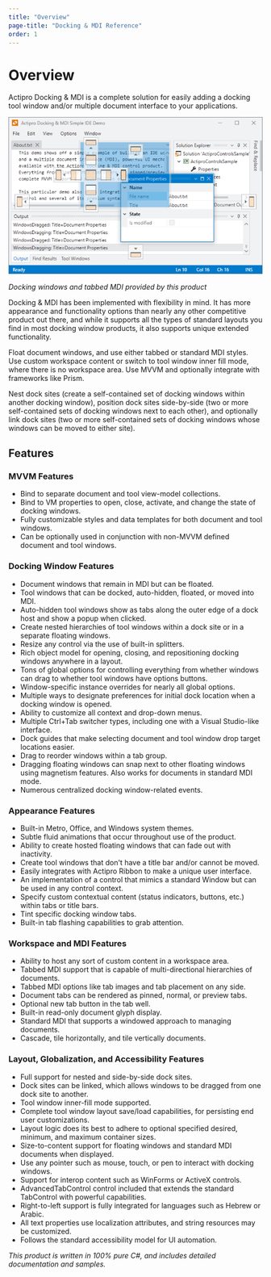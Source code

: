 ```yaml
---
title: "Overview"
page-title: "Docking & MDI Reference"
order: 1
---
```

# Overview

Actipro Docking & MDI is a complete solution for easily adding a docking tool window and/or multiple document interface to your applications.

![Screenshot](images/docking.png)

*Docking windows and tabbed MDI provided by this product*

Docking & MDI has been implemented with flexibility in mind.  It has more appearance and functionality options than nearly any other competitive product out there, and while it supports all the types of standard layouts you find in most docking window products, it also supports unique extended functionality.

Float document windows, and use either tabbed or standard MDI styles.  Use custom workspace content or switch to tool window inner fill mode, where there is no workspace area.  Use MVVM and optionally integrate with frameworks like Prism.

Nest dock sites (create a self-contained set of docking windows within another docking window), position dock sites side-by-side (two or more self-contained sets of docking windows next to each other), and optionally link dock sites (two or more self-contained sets of docking windows whose windows can be moved to either site).

## Features

### MVVM Features

- Bind to separate document and tool view-model collections.
- Bind to VM properties to open, close, activate, and change the state of docking windows.
- Fully customizable styles and data templates for both document and tool windows.
- Can be optionally used in conjunction with non-MVVM defined document and tool windows.

### Docking Window Features

- Document windows that remain in MDI but can be floated.
- Tool windows that can be docked, auto-hidden, floated, or moved into MDI.
- Auto-hidden tool windows show as tabs along the outer edge of a dock host and show a popup when clicked.
- Create nested hierarchies of tool windows within a dock site or in a separate floating windows.
- Resize any control via the use of built-in splitters.
- Rich object model for opening, closing, and repositioning docking windows anywhere in a layout.
- Tons of global options for controlling everything from whether windows can drag to whether tool windows have options buttons.
- Window-specific instance overrides for nearly all global options.
- Multiple ways to designate preferences for initial dock location when a docking window is opened.
- Ability to customize all context and drop-down menus.
- Multiple Ctrl+Tab switcher types, including one with a Visual Studio-like interface.
- Dock guides that make selecting document and tool window drop target locations easier.
- Drag to reorder windows within a tab group.
- Dragging floating windows can snap next to other floating windows using magnetism features. Also works for documents in standard MDI mode.
- Numerous centralized docking window-related events.

### Appearance Features

- Built-in Metro, Office, and Windows system themes.
- Subtle fluid animations that occur throughout use of the product.
- Ability to create hosted floating windows that can fade out with inactivity.
- Create tool windows that don't have a title bar and/or cannot be moved.
- Easily integrates with Actipro Ribbon to make a unique user interface.
- An implementation of a control that mimics a standard Window but can be used in any control context.
- Specify custom contextual content (status indicators, buttons, etc.) within tabs or title bars.
- Tint specific docking window tabs.
- Built-in tab flashing capabilities to grab attention.

### Workspace and MDI Features

- Ability to host any sort of custom content in a workspace area.
- Tabbed MDI support that is capable of multi-directional hierarchies of documents.
- Tabbed MDI options like tab images and tab placement on any side.
- Document tabs can be rendered as pinned, normal, or preview tabs.
- Optional new tab button in the tab well.
- Built-in read-only document glyph display.
- Standard MDI that supports a windowed approach to managing documents.
- Cascade, tile horizontally, and tile vertically documents.

### Layout, Globalization, and Accessibility Features

- Full support for nested and side-by-side dock sites.
- Dock sites can be linked, which allows windows to be dragged from one dock site to another.
- Tool window inner-fill mode supported.
- Complete tool window layout save/load capabilities, for persisting end user customizations.
- Layout logic does its best to adhere to optional specified desired, minimum, and maximum container sizes.
- Size-to-content support for floating windows and standard MDI documents when displayed.
- Use any pointer such as mouse, touch, or pen to interact with docking windows.
- Support for interop content such as WinForms or ActiveX controls.
- AdvancedTabControl control included that extends the standard TabControl with powerful capabilities.
- Right-to-left support is fully integrated for languages such as Hebrew or Arabic.
- All text properties use localization attributes, and string resources may be customized.
- Follows the standard accessibility model for UI automation.

*This product is written in 100% pure C#, and includes detailed documentation and samples.*
